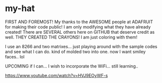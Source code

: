 # my-hat
FIRST AND FOREMOST!
My thanks to the AWESOME people at ADAFRUIT for making their code public! I am only modifying what they have already created!
There are SEVERAL others here on GITHUB that deserve credit as well. THEY CREATED THE CRAYONS! I am just coloring with them!  

I use an 8266 and two matrixes...
just playing around with the sample codes and see what I can do.
kind of molded two into one.
now I want smiley faces.. lol

UPCOMING
if I can... I wish to incorporate the WiFi...  still learning..

https://www.youtube.com/watch?v=HVJ9EOyWF-s
